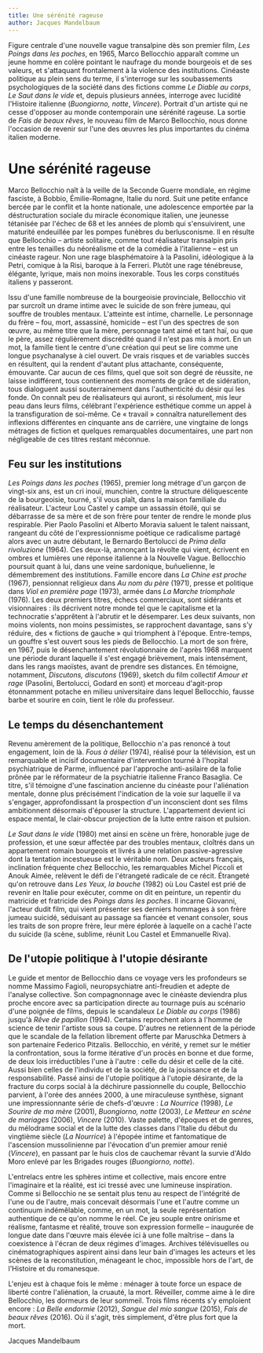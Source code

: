 ```yaml
---
title: Une sérénité rageuse
author: Jacques Mandelbaum
---
```


Figure centrale d'une nouvelle vague transalpine dès son premier film, *Les Poings dans les poches*, en 1965, Marco Bellocchio apparaît comme un jeune homme en colère pointant le naufrage du monde bourgeois et de ses valeurs, et s'attaquant frontalement à la violence des institutions. Cinéaste politique au plein sens du terme, il s'interroge sur les soubassements psychologiques de la société dans des fictions comme *Le Diable au corps*, *Le Saut dans le vide* et, depuis plusieurs années, interroge avec lucidité l'Histoire italienne (*Buongiorno, notte*, *Vincere*). Portrait d'un artiste qui ne cesse d'opposer au monde contemporain une sérénité rageuse. La sortie de *Fais de beaux rêves*, le nouveau film de Marco Bellocchio, nous donne l'occasion de revenir sur l'une des œuvres les plus importantes du cinéma italien moderne.

# Une sérénité rageuse

Marco Bellocchio naît à la veille de la Seconde Guerre mondiale, en régime fasciste, à Bobbio, Émilie-Romagne, Italie du nord. Suit une petite enfance bercée par le conflit et la honte nationale, une adolescence emportée par la déstructuration sociale du miracle économique italien, une jeunesse tétanisée par l'échec de 68 et les années de plomb qui s'ensuivirent, une maturité endeuillée par les pompes funèbres du berlusconisme. Il en résulte que Bellocchio –&nbsp;artiste solitaire, comme tout réalisateur transalpin pris entre les tenailles du néoréalisme et de la comédie à l'italienne&nbsp;– est un cinéaste rageur. Non une rage blasphématoire à la Pasolini, idéologique à la Petri, comique à la Risi, baroque à la Ferreri. Plutôt une rage ténébreuse, élégante, lyrique, mais non moins inexorable. Tous les corps constitués italiens y passeront.

Issu d'une famille nombreuse de la bourgeoisie provinciale, Bellocchio vit par surcroît un drame intime avec le suicide de son frère jumeau, qui souffre de troubles mentaux. L'atteinte est intime, charnelle. Le personnage du frère –&nbsp;fou, mort, assassiné, homicide&nbsp;– est l'un des spectres de son œuvre, au même titre que la mère, personnage tant aimé et tant haï, ou que le père, assez régulièrement discrédité quand il n'est pas mis à mort. En un mot, la famille tient le centre d'une création qui peut se lire comme une longue psychanalyse à ciel ouvert. De vrais risques et de variables succès en résultent, qui la rendent d'autant plus attachante, conséquente, émouvante. Car aucun de ces films, quel que soit son degré de réussite, ne laisse indifférent, tous contiennent des moments de grâce et de sidération, tous dialoguent aussi souterrainement dans l'authenticité du désir qui les fonde. On connaît peu de réalisateurs qui auront, si résolument, mis leur peau dans leurs films, célébrant l'expérience esthétique comme un appel à la transfiguration de soi-même. Ce «&nbsp;travail&nbsp;» connaîtra naturellement des inflexions différentes en cinquante ans de carrière, une vingtaine de longs métrages de fiction et quelques remarquables documentaires, une part non négligeable de ces titres restant méconnue.

## Feu sur les institutions

*Les Poings dans les poches* (1965), premier long métrage d'un garçon de vingt-six ans, est un cri inouï, munchien, contre la structure déliquescente de la bourgeoisie, tourné, s'il vous plaît, dans la maison familiale du réalisateur. L'acteur Lou Castel y campe un assassin étoilé, qui se débarrasse de sa mère et de son frère pour tenter de rendre le monde plus respirable. Pier Paolo Pasolini et Alberto Moravia saluent le talent naissant, rangeant du côté de l'expressionnisme poétique ce radicalisme partagé alors avec un autre débutant, le Bernardo Bertolucci de *Prima della rivoluzione* (1964). Ces deux-là, annonçant la révolte qui vient, écrivent en ombres et lumières une réponse italienne à la Nouvelle Vague. Bellocchio poursuit quant à lui, dans une veine sardonique, buñuelienne, le démembrement des institutions. Famille encore dans *La Chine est proche* (1967), pensionnat religieux dans *Au nom du père* (1971), presse et politique dans *Viol en première page* (1973), armée dans *La Marche triomphale* (1976). Les deux premiers titres, échecs commerciaux, sont sidérants et visionnaires&nbsp;: ils décrivent notre monde tel que le capitalisme et la technocratie s'apprêtent à l'abrutir et le désemparer. Les deux suivants, non moins violents, non moins pessimistes, se rapprochent davantage, sans s'y réduire, des «&nbsp;fictions de gauche&nbsp;» qui triomphent à l'époque. Entre-temps, un gouffre s'est ouvert sous les pieds de Bellocchio. La mort de son frère, en 1967, puis le désenchantement révolutionnaire de l'après 1968 marquent une période durant laquelle il s'est engagé brièvement, mais intensément, dans les rangs maoïstes, avant de prendre ses distances. En témoigne, notamment, *Discutons, discutons* (1969), sketch du film collectif *Amour et rage* (Pasolini, Bertolucci, Godard en sont) et morceau d'agit-prop étonnamment potache en milieu universitaire dans lequel Bellocchio, fausse barbe et sourire en coin, tient le rôle du professeur.

## Le temps du désenchantement

Revenu amèrement de la politique, Bellocchio n'a pas renoncé à tout engagement, loin de là. *Fous à délier* (1974), réalisé pour la télévision, est un remarquable et incisif documentaire d'intervention tourné à l'hopital psychiatrique de Parme, influencé par l'approche anti-asilaire de la folie prônée par le réformateur de la psychiatrie italienne Franco Basaglia. Ce titre, s'il témoigne d'une fascination ancienne du cinéaste pour l'aliénation mentale, donne plus précisément l'indication de la voie sur laquelle il va s'engager, approfondissant la prospection d'un inconscient dont ses films ambitionnent désormais d'épouser la structure. L'appartement devient ici espace mental, le clair-obscur projection de la lutte entre raison et pulsion.

*Le Saut dans le vide* (1980) met ainsi en scène un frère, honorable juge de profession, et une sœur affectée par des troubles mentaux, cloîtrés dans un appartement romain bourgeois et livrés à une relation passive-agressive dont la tentation incestueuse est le véritable nom. Deux acteurs français, inclination fréquente chez Bellocchio, les remarquables Michel Piccoli et Anouk Aimée, relèvent le défi de l'étrangeté radicale de ce récit. Étrangeté qu'on retrouve dans *Les Yeux, la bouche* (1982) où Lou Castel est prié de revenir en Italie pour exécuter, comme on dit en peinture, un repentir du matricide et fratricide des *Poings dans les poches*. Il incarne Giovanni, l'acteur dudit film, qui vient présenter ses derniers hommages à son frère jumeau suicidé, séduisant au passage sa fiancée et venant consoler, sous les traits de son propre frère, leur mère éplorée à laquelle on a caché l'acte du suicide (la scène, sublime, réunit Lou Castel et Emmanuelle Riva).

## De l'utopie politique à l'utopie désirante

Le guide et mentor de Bellocchio dans ce voyage vers les profondeurs se nomme Massimo Fagioli, neuropsychiatre anti-freudien et adepte de l'analyse collective. Son compagnonnage avec le cinéaste deviendra plus proche encore avec sa participation directe au tournage puis au scénario d'une poignée de films, depuis le scandaleux *Le Diable au corps* (1986) jusqu'à *Rêve de papillon* (1994). Certains reprochent alors à l'homme de science de tenir l'artiste sous sa coupe. D'autres ne retiennent de la période que le scandale de la fellation librement offerte par Maruschka Detmers à son partenaire Federico Pitzalis. Bellocchio, en vérité, y remet sur le métier la confrontation, sous la forme itérative d'un procès en bonne et due forme, de deux lois irréductibles l'une à l'autre&nbsp;: celle du désir et celle de la cité. Aussi bien celles de l'individu et de la société, de la jouissance et de la responsabilité. Passé ainsi de l'utopie politique à l'utopie désirante, de la fracture du corps social à la déchirure passionnelle du couple, Bellocchio parvient, à l'orée des années 2000, à une miraculeuse synthèse, signant une impressionnante série de chefs-d'œuvre&nbsp;: *La Nourrice* (1998), *Le Sourire de ma mère* (2001), *Buongiorno, notte* (2003), *Le Metteur en scène de mariages* (2006), *Vincere* (2010). Vaste palette, d'époques et de genres, du mélodrame social et de la lutte des classes dans l'Italie du début du vingtième siècle (*La Nourrice*) à l'épopée intime et fantomatique de l'ascension mussolinienne par l'évocation d'un premier amour renié (*Vincere*), en passant par le huis clos de cauchemar rêvant la survie d'Aldo Moro enlevé par les Brigades rouges (*Buongiorno, notte*).

L'entrelacs entre les sphères intime et collective, mais encore entre l'imaginaire et la réalité, est ici tressé avec une lumineuse inspiration. Comme si Bellocchio ne se sentait plus tenu au respect de l'intégrité de l'une ou de l'autre, mais concevait désormais l'une et l'autre comme un continuum indémêlable, comme, en un mot, la seule représentation authentique de ce qu'on nomme le réel. Ce jeu souple entre onirisme et réalisme, fantasme et réalité, trouve son expression formelle –&nbsp;inaugurée de longue date dans l'œuvre mais élevée ici à une folle maîtrise&nbsp;– dans la coexistence à l'écran de deux régimes d'images. Archives télévisuelles ou cinématographiques aspirent ainsi dans leur bain d'images les acteurs et les scènes de la reconstitution, ménageant le choc, impossible hors de l'art, de l'Histoire et du romanesque.

L'enjeu est à chaque fois le même&nbsp;: ménager à toute force un espace de liberté contre l'aliénation, la cruauté, la mort. Réveiller, comme aime à le dire Bellocchio, les dormeurs de leur sommeil. Trois films récents s'y emploient encore&nbsp;: *La Belle endormie* (2012), *Sangue del mio sangue* (2015), *Fais de beaux rêves* (2016). Où il s'agit, très simplement, d'être plus fort que la mort.

Jacques Mandelbaum